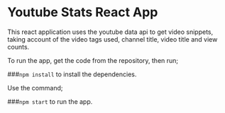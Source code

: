 # Youtube Stats React App

This react application uses the youtube data api to get video snippets, taking account of the video tags used, channel title, video title and view counts.

To run the app, get the code from the repository, then run;

###`npm install` to install the dependencies.

Use the command;

###`npm start` to run the app.
